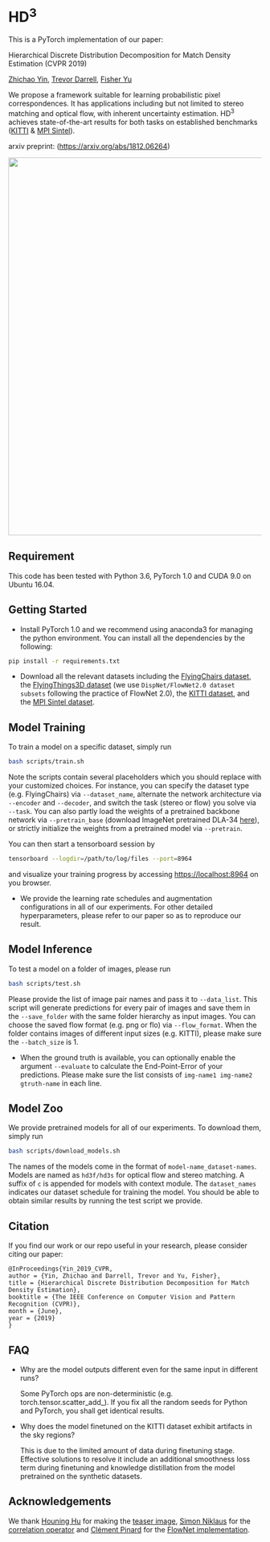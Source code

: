 # HD<sup>3</sup>

This is a PyTorch implementation of our paper:

Hierarchical Discrete Distribution Decomposition for Match Density Estimation (CVPR 2019)

[Zhichao Yin](http://zhichaoyin.me/), [Trevor Darrell](https://people.eecs.berkeley.edu/~trevor/), [Fisher Yu](https://www.yf.io/)

We propose a framework suitable for learning probabilistic pixel correspondences. It has applications including but not limited to stereo matching and optical flow, with inherent uncertainty estimation. HD<sup>3</sup> achieves state-of-the-art results for both tasks on established benchmarks ([KITTI](http://www.cvlibs.net/datasets/kitti/index.php) & [MPI Sintel](http://sintel.is.tue.mpg.de/)).

arxiv preprint: (https://arxiv.org/abs/1812.06264)

<img src="misc/teaser.jpg" width="750">

## Requirement

This code has been tested with Python 3.6, PyTorch 1.0 and CUDA 9.0 on Ubuntu 16.04.

## Getting Started
- Install PyTorch 1.0 and we recommend using anaconda3 for managing the python environment. You can install all the dependencies by the following:
```bash
pip install -r requirements.txt
```
- Download all the relevant datasets including the [FlyingChairs dataset](https://lmb.informatik.uni-freiburg.de/resources/datasets/FlyingChairs.en.html), the [FlyingThings3D dataset](https://lmb.informatik.uni-freiburg.de/resources/datasets/SceneFlowDatasets.en.html) (we use ``DispNet/FlowNet2.0 dataset subsets`` following the practice of FlowNet 2.0), the [KITTI dataset](http://www.cvlibs.net/datasets/kitti/index.php), and the [MPI Sintel dataset](http://sintel.is.tue.mpg.de/).

## Model Training
To train a model on a specific dataset, simply run
```bash
bash scripts/train.sh
```
Note the scripts contain several placeholders which you should replace with your customized choices. For instance, you can specify the dataset type (e.g. FlyingChairs) via `--dataset_name`, alternate the network architecture via `--encoder` and `--decoder`, and switch the task (stereo or flow) you solve via `--task`. You can also partly load the weights of a pretrained backbone network via `--pretrain_base` (download ImageNet pretrained DLA-34 [here](http://dl.yf.io/dla/models/imagenet/dla34-ba72cf86.pth)), or strictly initialize the weights from a pretrained model via `--pretrain`.

You can then start a tensorboard session by
```bash
tensorboard --logdir=/path/to/log/files --port=8964
```
and visualize your training progress by accessing [https://localhost:8964](https://localhost:8964) on you browser.
- We provide the learning rate schedules and augmentation configurations in all of our experiments. For other detailed hyperparameters, please refer to our paper so as to reproduce our result.

## Model Inference
To test a model on a folder of images, please run
```bash
bash scripts/test.sh
```
Please provide the list of image pair names and pass it to `--data_list`. This script will generate predictions for every pair of images and save them in the `--save_folder` with the same folder hierarchy as input images. You can choose the saved flow format (e.g. png or flo) via `--flow_format`. When the folder contains images of different input sizes (e.g. KITTI), please make sure the `--batch_size` is 1.
- When the ground truth is available, you can optionally enable the argument `--evaluate` to calculate the End-Point-Error of your predictions. Please make sure the list consists of `img-name1 img-name2 gtruth-name` in each line.

## Model Zoo
We provide pretrained models for all of our experiments. To download them, simply run
```bash
bash scripts/download_models.sh
```
The names of the models come in the format of `model-name_dataset-names`. Models are named as `hd3f/hd3s` for optical flow and stereo matching. A suffix of `c` is appended for models with context module. The `dataset_names` indicates our dataset schedule for training the model. You should be able to obtain similar results by running the test script we provide.

## Citation
If you find our work or our repo useful in your research, please consider citing our paper:
```
@InProceedings{Yin_2019_CVPR,
author = {Yin, Zhichao and Darrell, Trevor and Yu, Fisher},
title = {Hierarchical Discrete Distribution Decomposition for Match Density Estimation},
booktitle = {The IEEE Conference on Computer Vision and Pattern Recognition (CVPR)},
month = {June},
year = {2019}
}
```

## FAQ
- Why are the model outputs different even for the same input in different runs?

  Some PyTorch ops are non-deterministic (e.g. torch.tensor.scatter_add_). If you fix all the random seeds for Python and PyTorch, you shall get identical results.
  
- Why does the model finetuned on the KITTI dataset exhibit artifacts in the sky regions?

  This is due to the limited amount of data during finetuning stage. Effective solutions to resolve it include an additional smoothness loss term during finetuning and knowledge distillation from the model pretrained on the synthetic datasets.

## Acknowledgements
We thank [Houning Hu](https://eborboihuc.github.io/) for making the [teaser image](https://github.com/ucbdrive/hd3/blob/master/misc/teaser.jpg), [Simon Niklaus](http://sniklaus.com/) for the [correlation operator](https://github.com/sniklaus/pytorch-pwc) and [Clément Pinard](http://perso.ensta.fr/~pinard/) for the [FlowNet implementation](https://github.com/ClementPinard/FlowNetPytorch).
